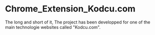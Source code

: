 Chrome_Extension_Kodcu.com
==========================

The long and short of it, The project has been developped for one of the main technologie websites called "Kodcu.com".
